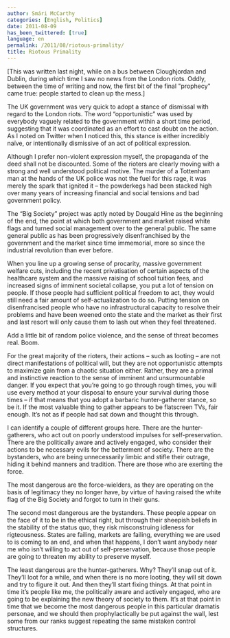 ```yaml
---
author: Smári McCarthy
categories: [English, Politics]
date: 2011-08-09
has_been_twittered: [true]
language: en
permalink: /2011/08/riotous-primality/
title: Riotous Primality
---
```

<p class="wp-flattr-button">
  <a class="FlattrButton" style="display:none;" href="http://www.smarimccarthy.is/2011/08/riotous-primality/" title="Riotous Primality" rev="flattr;uid:smarimc;language:en_GB;category:text;button:compact;">[This was written last night, while on a bus between Cloughjordan and Dublin, during which time I saw no news from the London riots. Oddly, between the time of writing and now, the first bit of the final "prophecy" came true: people started to clean up the mess.] The UK government was very quick to adopt a stance of dismissal with regard to the London riots. The word "opportunistic" was used by everybody vaguely related to the government within a short time period, suggesting that it was coordinated as an effort to cast doubt on the action. As I noted on Twitter when I noticed this, this stance is either incredibly naïve, or intentionally dismissive of an act of political expression. Although I prefer non-violent expression myself, the propaganda of the deed shall not be discounted. Some of the rioters are clearly moving with a strong and well understood political motive. The murder of a Tottenham man at the hands of the UK police was not the fuel for this rage, it was merely the spark that ignited it </a>
</p>

[This was written last night, while on a bus between Cloughjordan and Dublin, during which time I saw no news from the London riots. Oddly, between the time of writing and now, the first bit of the final "prophecy" came true: people started to clean up the mess.]

The UK government was very quick to adopt a stance of dismissal with regard to the London riots. The word &#8220;opportunistic&#8221; was used by everybody vaguely related to the government within a short time period, suggesting that it was coordinated as an effort to cast doubt on the action. As I noted on Twitter when I noticed this, this stance is either incredibly naïve, or intentionally dismissive of an act of political expression.

Although I prefer non-violent expression myself, the propaganda of the deed shall not be discounted. Some of the rioters are clearly moving with a strong and well understood political motive. The murder of a Tottenham man at the hands of the UK police was not the fuel for this rage, it was merely the spark that ignited it &#8211; the powderkegs had been stacked high over many years of increasing financial and social tensions and bad government policy.

The &#8220;Big Society&#8221; project was aptly noted by Dougald Hine as the beginning of the end, the point at which both government and market raised white flags and turned social management over to the general public. The same general public as has been progressively disenfranchised by the government and the market since time immemorial, more so since the industrial revolution than ever before.

When you line up a growing sense of procarity, massive government welfare cuts, including the recent privatisation of certain aspects of the healthcare system and the massive raising of school tuition fees, and increased signs of imminent societal collapse, you put a lot of tension on people. If those people had sufficient political freedom to act, they would still need a fair amount of self-actualization to do so. Putting tension on disenfrancised people who have no infrastructural capacity to resolve their problems and have been weened onto the state and the market as their first and last resort will only cause them to lash out when they feel threatened.

Add a little bit of random police violence, and the sense of threat becomes real. Boom.

For the great majority of the rioters, their actions &#8211; such as looting &#8211; are not direct manifestations of political will, but they are not opportunistic attempts to maximize gain from a chaotic situation either. Rather, they are a primal and instinctive reaction to the sense of imminent and unsurmountable danger. If you expect that you&#8217;re going to go through rough times, you will use every method at your disposal to ensure your survival during those times &#8211; if that means that you adopt a barbaric hunter-gatherer stance, so be it. If the most valuable thing to gather appears to be flatscreen TVs, fair enough. It&#8217;s not as if people had sat down and thought this through.

I can identify a couple of different groups here. There are the hunter-gatherers, who act out on poorly understood impulses for self-preservation. There are the politically aware and actively engaged, who consider their actions to be necessary evils for the betterment of society. There are the bystanders, who are being unnecessarily limbic and stifle their outrage, hiding it behind manners and tradition. There are those who are exerting the force.

The most dangerous are the force-wielders, as they are operating on the basis of legitimacy they no longer have, by virtue of having raised the white flag of the Big Society and forgot to turn in their guns.

The second most dangerous are the bystanders. These people appear on the face of it to be in the ethical right, but through their sheepish beliefs in the stability of the status quo, they risk misconstruing idleness for rigteousness. States are failing, markets are failing, everything we are used to is coming to an end, and when that happens, I don&#8217;t want anybody near me who isn&#8217;t willing to act out of self-preservation, because those people are going to threaten my ability to preserve myself.

The least dangerous are the hunter-gatherers. Why? They&#8217;ll snap out of it. They&#8217;ll loot for a while, and when there is no more looting, they will sit down and try to figure it out. And then they&#8217;ll start fixing things. At that point in time it&#8217;s people like me, the politically aware and actively engaged, who are going to be explaining the new theory of society to them. It&#8217;s at that point in time that we become the most dangerous people in this particular dramatis personae, and we should then prophylactically be put against the wall, lest some from our ranks suggest repeating the same mistaken control structures.
